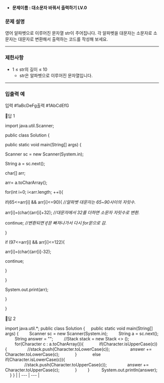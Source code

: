- **문제이름 : 대소문자 바꿔서 출력하기 LV.0**

### **문제 설명**

영어 알파벳으로 이루어진 문자열 str이 주어집니다. 각 알파벳을 대문자는 소문자로 소문자는 대문자로 변환해서 출력하는 코드를 작성해 보세요.

---

### 제한사항

- 1 ≤ str의 길이 ≤ 10
    - str은 알파벳으로 이루어진 문자열입니다.

---

### 입출력 예

입력 #1aBcDeFg출력 #1AbCdEfG

🤔답 1

import java.util.Scanner;

public class Solution {

public static void main(String[] args) {

Scanner sc = new Scanner(System.in);

String a = sc.next();

char[] arr;

arr= a.toCharArray();

for(int i=0; i<arr.length; ++i){

if(65<=arr[i] && arr[i]<=90){ *//알파벳 대문자는 65~90사이의 자릿수.*

arr[i]=(char)(arr[i]+32); *//대문자에서 32를 더하면 소문자 자릿수로 변환.*      

continue; *//변환되면 if문 빠져나가서 다시 for문으로 감.*

}

if (97<=arr[i] && arr[i]<=122){

arr[i]=(char)(arr[i]-32);

continue;

}

}

System.out.print(arr);

}

}

🤔답 2

import java.util.*;
public class Solution {
    public static void main(String[] args) {
        Scanner sc = new Scanner(System.in);
        String a = sc.next();
        String answer = "";
        //Stack <Character> stack = new Stack <> ();
        for(Character c : a.toCharArray()){
            if(Character.isUpperCase(c)){
                //stack.push(Character.toLowerCase(c));
                answer += Character.toLowerCase(c);
            }
            else if(Character.isLowerCase(c)){
                //stack.push(Character.toUpperCase(c));
                answer += Character.toUpperCase(c);
            }
        } 
        System.out.println(answer);
    }
} |
| --- | --- |
